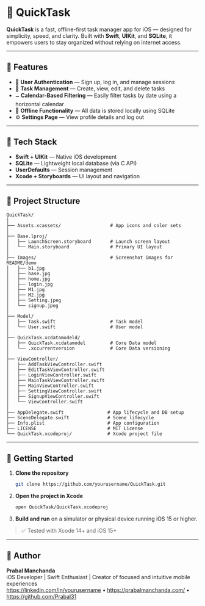 # 📱 QuickTask

**QuickTask** is a fast, offline-first task manager app for iOS — designed for simplicity, speed, and clarity. Built with **Swift**, **UIKit**, and **SQLite**, it empowers users to stay organized without relying on internet access.

---

## 🚀 Features

- 👤 **User Authentication** — Sign up, log in, and manage sessions
- 📝 **Task Management** — Create, view, edit, and delete tasks
- 🗕️ **Calendar-Based Filtering** — Easily filter tasks by date using a horizontal calendar
- 📀 **Offline Functionality** — All data is stored locally using SQLite
- ⚙️ **Settings Page** — View profile details and log out

---

## 🧰 Tech Stack

- **Swift + UIKit** — Native iOS development
- **SQLite** — Lightweight local database (via C API)
- **UserDefaults** — Session management
- **Xcode + Storyboards** — UI layout and navigation

---

## 📂 Project Structure

```
QuickTask/
│
├── Assets.xcassets/                  # App icons and color sets
│
├── Base.lproj/
│   ├── LaunchScreen.storyboard       # Launch screen layout
│   └── Main.storyboard               # Primary UI layout
│
├── Images/                           # Screenshot images for README/demo
│   ├── b1.jpg
│   ├── base.jpg
│   ├── home.jpg
│   ├── login.jpg
│   ├── M1.jpg
│   ├── M2.jpg
│   ├── Setting.jpeg
│   └── signup.jpeg
│
├── Model/
│   ├── Task.swift                    # Task model
│   └── User.swift                    # User model
│
├── QuickTask.xcdatamodeld/
│   ├── QuickTask.xcdatamodel         # Core Data model
│   └── .xccurrentversion             # Core Data versioning
│
├── ViewController/
│   ├── AddTaskViewController.swift
│   ├── EditTaskViewController.swift
│   ├── LoginViewController.swift
│   ├── MainTaskViewController.swift
│   ├── MainViewController.swift
│   ├── SettingViewController.swift
│   ├── SignupViewController.swift
│   └── ViewController.swift
│
├── AppDelegate.swift                # App lifecycle and DB setup
├── SceneDelegate.swift              # Scene lifecycle
├── Info.plist                       # App configuration
├── LICENSE                          # MIT License
└── QuickTask.xcodeproj/             # Xcode project file
```

---

## 🥪 Getting Started

1. **Clone the repository**
   ```bash
   git clone https://github.com/yourusername/QuickTask.git

2. **Open the project in Xcode**
   ```bash
   open QuickTask/QuickTask.xcodeproj
   ```

3. **Build and run** on a simulator or physical device running iOS 15 or higher.

> ✅ Tested with Xcode 14+ and iOS 15+

---

## 🤛️ Author

**Prabal Manchanda**  
iOS Developer | Swift Enthusiast | Creator of focused and intuitive mobile experiences  
https://linkedin.com/in/yourusername • https://prabalmanchanda.com/ • https://github.com/Prabal31


